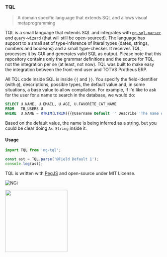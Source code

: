 ### TQL

> A domain specific language that extends SQL and allows visual metaprogramming

TQL is a small language that extends SQL and integrates with [`ng-sql-parser`](https://github.com/nginformatica/ng-sql-parser) and `query-wizard` (that will still be open-sourced). The language has support to a small set of type-inference of literal types (dates, strings, numbers and booleans) and a small type-checker. It receives TQL, processes it by GUI and generates valid SQL as output. Please note that this repository contains only the grammar definitions and the source for TQL, not the integration per se (at least, not now). TQL was built to make easy the integration between the front-end user and TOTVS Protheus ERP.

All TQL code inside SQL is inside `{{` and `}}`. You specify the field-identifier (with `@`), descriptions, possible types, the default value and, in some situations, a base value to allow compilation. For example, if I'd like to ask for the user for a name to search in the database, we would do:

```sql
SELECT U.NAME, U.EMAIL, U.AGE, U.FAVORITE_CAT_NAME
FROM   TB_USERS U
WHERE  U.NAME = RTRIM(LTRIM({{@Username Default '' Describe 'The name of the user to search'}}))
```

Based on the default value, the name is being inferred as a string, but you could be clear doing `As String` inside it.

#### Usage

```javascript
import TQL from 'ng-tql';

const ast = TQL.parse('@Field Default 1');
console.log(ast);
```

TQL is written with [PegJS](http://pegjs.org/) and open-source under MIT License.

![NGi](https://avatars1.githubusercontent.com/u/21263692?v=3&s=200)
<div>
  <img src="https://www.totvs.com/assets/images/logo-responsivo.png" width=200 />
</div>
